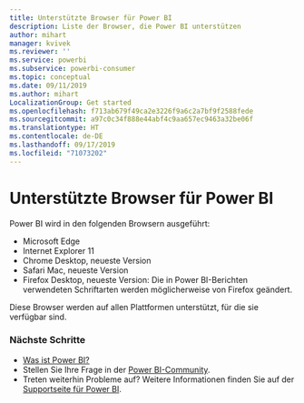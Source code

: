 ```yaml
---
title: Unterstützte Browser für Power BI
description: Liste der Browser, die Power BI unterstützen
author: mihart
manager: kvivek
ms.reviewer: ''
ms.service: powerbi
ms.subservice: powerbi-consumer
ms.topic: conceptual
ms.date: 09/11/2019
ms.author: mihart
LocalizationGroup: Get started
ms.openlocfilehash: f713ab679f49ca2e3226f9a6c2a7bf9f2588fede
ms.sourcegitcommit: a97c0c34f888e44abf4c9aa657ec9463a32be06f
ms.translationtype: HT
ms.contentlocale: de-DE
ms.lasthandoff: 09/17/2019
ms.locfileid: "71073202"
---
```

# <a name="supported-browsers-for-power-bi"></a>Unterstützte Browser für Power BI
Power BI wird in den folgenden Browsern ausgeführt:

* Microsoft Edge
* Internet Explorer 11
* Chrome Desktop, neueste Version
* Safari Mac, neueste Version
* Firefox Desktop, neueste Version: Die in Power BI-Berichten verwendeten Schriftarten werden möglicherweise von Firefox geändert.

Diese Browser werden auf allen Plattformen unterstützt, für die sie verfügbar sind.

### <a name="next-steps"></a>Nächste Schritte
* [Was ist Power BI?](../power-bi-overview.md)
* Stellen Sie Ihre Frage in der [Power BI-Community](http://community.powerbi.com/).
* Treten weiterhin Probleme auf? Weitere Informationen finden Sie auf der [Supportseite für Power BI](https://powerbi.microsoft.com/support/).


